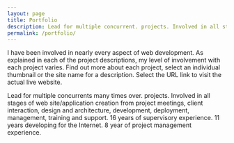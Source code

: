 ```yaml
---
layout: page
title: Portfolio
description: Lead for multiple concurrent. projects. Involved in all stages of web site/application creation from project meetings, client interaction, design and architecture, development, deployment, management, training and support.
permalink: /portfolio/
---
```

<p>I have been involved in nearly every aspect of web development. As explained in each of the project descriptions, my level of involvement with each project varies. Find out more about each project, select an individual thumbnail or the site name for a description. Select the URL link to visit the actual live website.</p>
<!-- <p>Platform development, scaling, </p> -->
<p>Lead for multiple concurrents many times over. projects. Involved in all stages of web site/application creation from project meetings, client interaction, design and architecture, development, deployment, management, training and support. 16 years of supervisory experience. 11 years developing for the Internet. 8 year of project management experience.</p>
